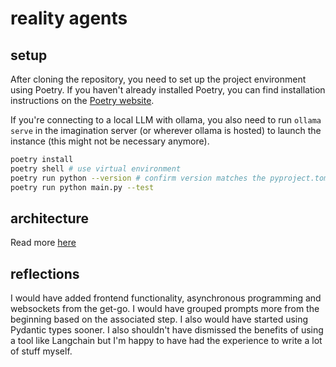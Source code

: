 # reality agents

## setup

After cloning the repository, you need to set up the project environment using Poetry. If you haven't already installed Poetry, you can find installation instructions on the [Poetry website](https://python-poetry.org/docs/).

If you're connecting to a local LLM with ollama, you also need to run `ollama serve` in the imagination server (or wherever ollama is hosted) to launch the instance (this might not be necessary anymore).

 ```bash
 poetry install
 poetry shell # use virtual environment
 poetry run python --version # confirm version matches the pyproject.toml
 poetry run python main.py --test
```


## architecture

Read more [here](./reality_agents/README.md)


## reflections

I would have added frontend functionality, asynchronous programming and websockets from the get-go.  I would have grouped prompts more from the beginning based on the associated step.  I also would have started using Pydantic types sooner.  I also shouldn't have dismissed the benefits of using a tool like Langchain but I'm happy to have had the experience to write a lot of stuff myself.
